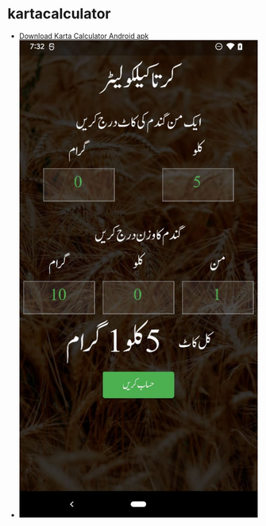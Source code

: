 # kartacalculator

- [Download Karta Calculator Android apk](https://raw.githubusercontent.com/JaveedIshaq/karta-calculator/main/karta-calculator.apk)
- ![Karta Calculator ](https://github.com/JaveedIshaq/karta-calculator/blob/main/karta-calculator.jpeg?raw=true)


